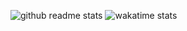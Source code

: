 ![github readme stats](https://github-readme-stats-darrela-28-mar-2022.vercel.app/api?username=darrela&show_icons=true&theme=maroongold)
![wakatime stats](https://github-readme-stats-darrela-28-mar-2022.vercel.app/api/wakatime?username=DarrelA)
